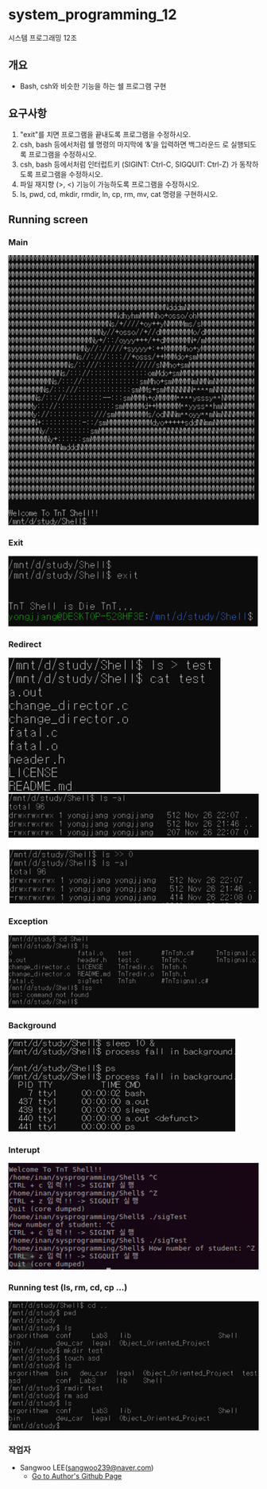 # system_programming_12
시스템 프로그래밍 12조

## 개요
- Bash, csh와 비슷한 기능을 하는 쉘 프로그램 구현

## 요구사항
1. "exit"를 치면 프로그램을 끝내도록 프로그램을 수정하시오.
2. csh, bash 등에서처럼 쉘 명령의 마지막에 ‘&’을 입력하면 백그라운드
로 실행되도록 프로그램을 수정하시오.
3. csh, bash 등에서처럼 인터럽트키 (SIGINT: Ctrl-C, SIGQUIT: Ctrl-Z) 
가 동작하도록 프로그램을 수정하시오.
4. 파일 재지향 (>, <) 기능이 가능하도록 프로그램을 수정하시오.
5. ls, pwd, cd, mkdir, rmdir, ln, cp, rm, mv, cat 명령을 구현하시오.

## Running screen
### Main
![main2](./image/main2.png)

### Exit
![exit](./image/exit.png)

### Redirect
![redirect](./image/redirect.png)
![redirect2](./image/redirect2.png)

### Exception
![exception](./image/exception.png)

### Background
![background](./image/background.png)

### Interupt
![interupt](./image/interupt.png)

### Running test (ls, rm, cd, cp ...)
![test](./image/test.png)


### 작업자 
- Sangwoo LEE(sangwoo239@naver.com)
  - [Go to Author's Github Page](https://github.com/eple0117)

